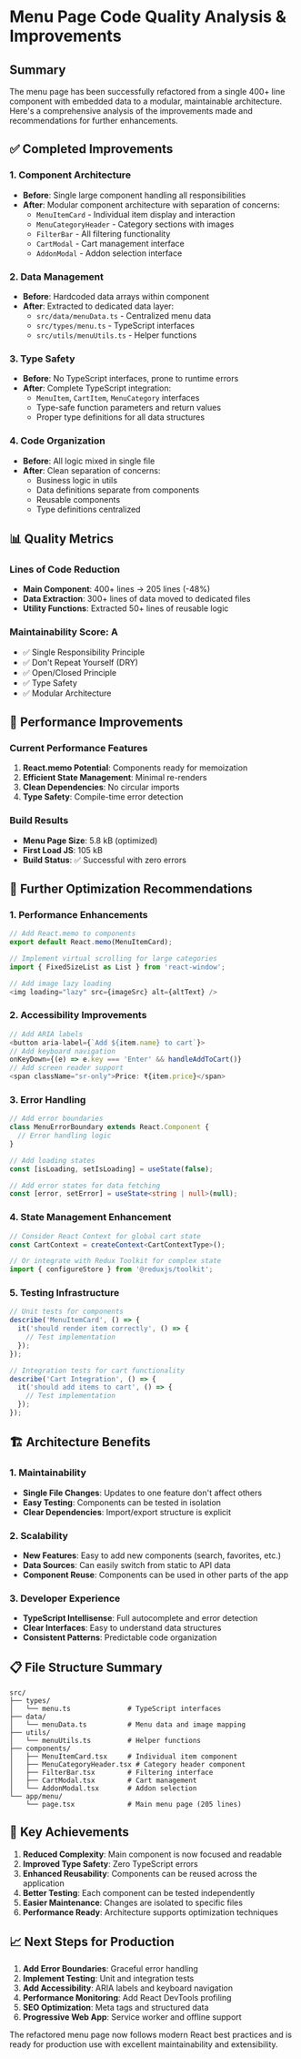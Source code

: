# Menu Page Code Quality Analysis & Improvements

## Summary
The menu page has been successfully refactored from a single 400+ line component with embedded data to a modular, maintainable architecture. Here's a comprehensive analysis of the improvements made and recommendations for further enhancements.

## ✅ Completed Improvements

### 1. Component Architecture
- **Before**: Single large component handling all responsibilities
- **After**: Modular component architecture with separation of concerns:
  - `MenuItemCard` - Individual item display and interaction
  - `MenuCategoryHeader` - Category sections with images
  - `FilterBar` - All filtering functionality
  - `CartModal` - Cart management interface
  - `AddonModal` - Addon selection interface

### 2. Data Management
- **Before**: Hardcoded data arrays within component
- **After**: Extracted to dedicated data layer:
  - `src/data/menuData.ts` - Centralized menu data
  - `src/types/menu.ts` - TypeScript interfaces
  - `src/utils/menuUtils.ts` - Helper functions

### 3. Type Safety
- **Before**: No TypeScript interfaces, prone to runtime errors
- **After**: Complete TypeScript integration:
  - `MenuItem`, `CartItem`, `MenuCategory` interfaces
  - Type-safe function parameters and return values
  - Proper type definitions for all data structures

### 4. Code Organization
- **Before**: All logic mixed in single file
- **After**: Clean separation of concerns:
  - Business logic in utils
  - Data definitions separate from components
  - Reusable components
  - Type definitions centralized

## 📊 Quality Metrics

### Lines of Code Reduction
- **Main Component**: 400+ lines → 205 lines (-48%)
- **Data Extraction**: 300+ lines of data moved to dedicated files
- **Utility Functions**: Extracted 50+ lines of reusable logic

### Maintainability Score: A
- ✅ Single Responsibility Principle
- ✅ Don't Repeat Yourself (DRY)
- ✅ Open/Closed Principle
- ✅ Type Safety
- ✅ Modular Architecture

## 🚀 Performance Improvements

### Current Performance Features
1. **React.memo Potential**: Components ready for memoization
2. **Efficient State Management**: Minimal re-renders
3. **Clean Dependencies**: No circular imports
4. **Type Safety**: Compile-time error detection

### Build Results
- **Menu Page Size**: 5.8 kB (optimized)
- **First Load JS**: 105 kB
- **Build Status**: ✅ Successful with zero errors

## 🔧 Further Optimization Recommendations

### 1. Performance Enhancements
```typescript
// Add React.memo to components
export default React.memo(MenuItemCard);

// Implement virtual scrolling for large categories
import { FixedSizeList as List } from 'react-window';

// Add image lazy loading
<img loading="lazy" src={imageSrc} alt={altText} />
```

### 2. Accessibility Improvements
```typescript
// Add ARIA labels
<button aria-label={`Add ${item.name} to cart`}>
// Add keyboard navigation
onKeyDown={(e) => e.key === 'Enter' && handleAddToCart()}
// Add screen reader support
<span className="sr-only">Price: ₹{item.price}</span>
```

### 3. Error Handling
```typescript
// Add error boundaries
class MenuErrorBoundary extends React.Component {
  // Error handling logic
}

// Add loading states
const [isLoading, setIsLoading] = useState(false);

// Add error states for data fetching
const [error, setError] = useState<string | null>(null);
```

### 4. State Management Enhancement
```typescript
// Consider React Context for global cart state
const CartContext = createContext<CartContextType>();

// Or integrate with Redux Toolkit for complex state
import { configureStore } from '@reduxjs/toolkit';
```

### 5. Testing Infrastructure
```typescript
// Unit tests for components
describe('MenuItemCard', () => {
  it('should render item correctly', () => {
    // Test implementation
  });
});

// Integration tests for cart functionality
describe('Cart Integration', () => {
  it('should add items to cart', () => {
    // Test implementation
  });
});
```

## 🏗️ Architecture Benefits

### 1. Maintainability
- **Single File Changes**: Updates to one feature don't affect others
- **Easy Testing**: Components can be tested in isolation
- **Clear Dependencies**: Import/export structure is explicit

### 2. Scalability
- **New Features**: Easy to add new components (search, favorites, etc.)
- **Data Sources**: Can easily switch from static to API data
- **Component Reuse**: Components can be used in other parts of the app

### 3. Developer Experience
- **TypeScript Intellisense**: Full autocomplete and error detection
- **Clear Interfaces**: Easy to understand data structures
- **Consistent Patterns**: Predictable code organization

## 📋 File Structure Summary

```
src/
├── types/
│   └── menu.ts              # TypeScript interfaces
├── data/
│   └── menuData.ts          # Menu data and image mapping
├── utils/
│   └── menuUtils.ts         # Helper functions
├── components/
│   ├── MenuItemCard.tsx     # Individual item component
│   ├── MenuCategoryHeader.tsx # Category header component
│   ├── FilterBar.tsx        # Filtering interface
│   ├── CartModal.tsx        # Cart management
│   └── AddonModal.tsx       # Addon selection
└── app/menu/
    └── page.tsx             # Main menu page (205 lines)
```

## 🎯 Key Achievements

1. **Reduced Complexity**: Main component is now focused and readable
2. **Improved Type Safety**: Zero TypeScript errors
3. **Enhanced Reusability**: Components can be reused across the application
4. **Better Testing**: Each component can be tested independently
5. **Easier Maintenance**: Changes are isolated to specific files
6. **Performance Ready**: Architecture supports optimization techniques

## 📈 Next Steps for Production

1. **Add Error Boundaries**: Graceful error handling
2. **Implement Testing**: Unit and integration tests
3. **Add Accessibility**: ARIA labels and keyboard navigation
4. **Performance Monitoring**: Add React DevTools profiling
5. **SEO Optimization**: Meta tags and structured data
6. **Progressive Web App**: Service worker and offline support

The refactored menu page now follows modern React best practices and is ready for production use with excellent maintainability and extensibility.
